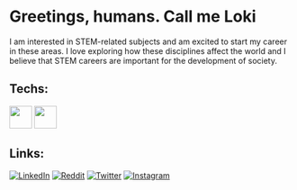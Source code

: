 # Greetings, humans. Call me Loki </br>
I am interested in STEM-related subjects and am excited to start my career in these areas. I love exploring how these disciplines affect the world and I believe that STEM careers are important for the development of society.

## Techs:
<div>
<img src="https://raw.githubusercontent.com/jmnote/z-icons/master/svg/python.svg" width="40" height="40">
<img src="https://raw.githubusercontent.com/jmnote/z-icons/master/svg/c.svg" width="40" height="40">
</div>

## Links:
[![LinkedIn](https://img.shields.io/badge/LinkedIn-%230077B5.svg?logo=linkedin&logoColor=white)](https://linkedin.com/in/loki0b)
[![Reddit](https://img.shields.io/badge/Reddit-%23FF4500.svg?logo=Reddit&logoColor=white)](https://reddit.com/user/loki0b)
[![Twitter](https://img.shields.io/badge/Twitter-%231DA1F2.svg?logo=Twitter&logoColor=white)](https://twitter.com/loki0b) 
[![Instagram](https://img.shields.io/badge/Instagram-%23E4405F.svg?logo=Instagram&logoColor=white)](https://instagram.com/loki0b)
